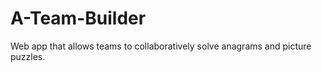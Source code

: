 A-Team-Builder
==============

Web app that allows teams to collaboratively solve anagrams and picture puzzles.
